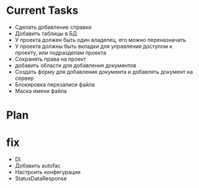 # Current Tasks

- Сделать добавление справки
- Добавить таблицы в БД
- У проекта должен быть один владелец, его можно переназначать
- У проекта должны быть вкладки для управления доступом к проекту, или подразделам проекта
- Сохранять права на проект
- добавить области для добавления документов
- Создать форму для добавления документа и добавлять документ на сервер
- Блокировка перезаписи файла
- Маска имени файла

# Plan

# fix

- DI
- Добавить autofac
- Настроить конфигурации
- StatusDataResponse
